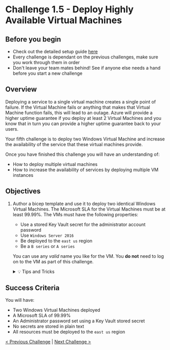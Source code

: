# Challenge 1.5 - Deploy Highly Available Virtual Machines

## Before you begin

* Check out the detailed setup guide [here](Setup/readme.md)
* Every challenge is dependant on the previous challenges, make sure you work through them in order
* Don't leave your team mates behind! See if anyone else needs a hand before you start a new challenge

## Overview

Deploying a service to a single virtual machine creates a single point of failure. If the Virtual Machine fails or anything that makes that Virtual Machine function fails, this will lead to an outage. Azure will provide a higher uptime guarantee if you deploy at least 2 Virtual Machines and you know that in turn you can provide a higher uptime guarantee back to your users.

Your fifth challenge is to deploy two Windows Virtual Machine and increase the availability of the service that these virtual machines provide.

Once you have finished this challenge you will have an understanding of:

* How to deploy multiple virtual machines
* How to increase the availability of services by deploying multiple VM instances

## Objectives

1. Author a bicep template and use it to deploy two identical Windows Virtual Machines. The Microsoft SLA for the Virtual Machines must be at least 99.99%. The VMs must have the following properties:
    * Use a stored Key Vault secret for the administrator account password
    * Use `Windows Server 2016`
    * Be deployed to the `east us` region
    * Be a `B series` or `A series`

    You can use any *valid* name you like for the VM.
    You **do not** need to log on to the VM as part of this challenge.

    <details>
    <summary>💡 Tips and Tricks</summary>
    <ul>
        <li>What is the difference between an Availability Set and an Availability Zone?</li>
        <li>Does the type of disk you choose have any impact on the Microsoft SLA?</li>
        <li>What is a bicep module?</li>
        <li>If you use a module - you're likely going to want to know about the <a href="https://docs.microsoft.com/en-us/azure/azure-resource-manager/bicep/key-vault-parameter?tabs=azure-cli#use-getsecret-function">getSecret()</a> function</li>
    </ul>
    </details>

## Success Criteria

You will have:
 - Two Windows Virtual Machines deployed
 - A Microsoft SLA of 99.99%
 - An Administrator password set using a Key Vault stored secret
 - No secrets are stored in plain text
 - All resources must be deployed to the `east us` region

[< Previous Challenge](../1.4/readme.md) | [Next Challenge >](../1.6/readme.md)
